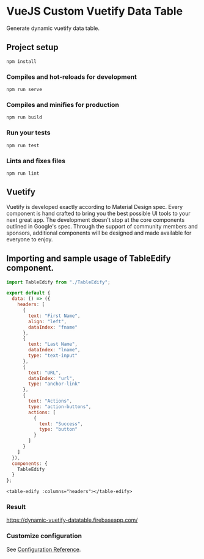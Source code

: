 # VueJS Custom Vuetify Data Table

Generate dynamic vuetify data table.

## Project setup

```
npm install
```

### Compiles and hot-reloads for development

```
npm run serve
```

### Compiles and minifies for production

```
npm run build
```

### Run your tests

```
npm run test
```

### Lints and fixes files

```
npm run lint
```

## Vuetify

Vuetify is developed exactly according to Material Design spec. Every component is hand crafted to bring you the best possible UI tools to your next great app. The development doesn't stop at the core components outlined in Google's spec. Through the support of community members and sponsors, additional components will be designed and made available for everyone to enjoy.

## Importing and sample usage of TableEdify component.

```javascript
import TableEdify from "./TableEdify";

export default {
  data: () => ({
    headers: [
      {
        text: "First Name",
        align: "left",
        dataIndex: "fname"
      },
      {
        text: "Last Name",
        dataIndex: "lname",
        type: "text-input"
      },
      {
        text: "URL",
        dataIndex: "url",
        type: "anchor-link"
      },
      {
        text: "Actions",
        type: "action-buttons",
        actions: [
          {
            text: "Success",
            type: "button"
          }
        ]
      }
    ]
  }),
  components: {
    TableEdify
  }
};
```

```template
<table-edify :columns="headers"></table-edify>
```

### Result
https://dynamic-vuetify-datatable.firebaseapp.com/

### Customize configuration

See [Configuration Reference](https://cli.vuejs.org/config/).
